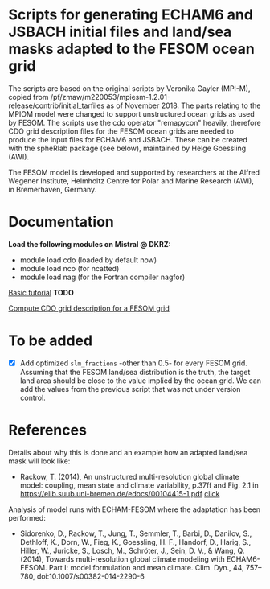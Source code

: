 Scripts for generating ECHAM6 and JSBACH initial files and land/sea masks adapted to the FESOM ocean grid
======

The scripts are based on the original scripts by Veronika Gayler (MPI-M), copied from /pf/zmaw/m220053/mpiesm-1.2.01-release/contrib/initial_tarfiles as of November 2018. The parts relating to the MPIOM model were changed to support unstructured ocean grids as used by FESOM. The scripts use the cdo operator "remapycon" heavily, therefore CDO grid description files for the FESOM ocean grids are needed to produce the input files for ECHAM6 and JSBACH. These can be created with the spheRlab package (see below), maintained by Helge Goessling (AWI). 

The FESOM model is developed and supported by researchers at the Alfred Wegener Institute, Helmholtz Centre for Polar and Marine Research (AWI), in Bremerhaven, Germany.

Documentation
=============

**Load the following modules on Mistral @ DKRZ:**

- module load cdo (loaded by default now)
- module load nco (for ncatted)
- module load nag (for the Fortran compiler nagfor)

[Basic tutorial](/docs/README.md) **TODO**

[Compute CDO grid description for a FESOM grid](https://gitlab.dkrz.de/FESOM/fesom2/blob/master/docs/convert_grid_to_nc.md)

To be added
===========

- [x] Add optimized `slm_fractions` -other than 0.5- for every FESOM grid. Assuming that the FESOM land/sea distribution is the truth, the target land area should be close to the value implied by the ocean grid. We can add the values from the previous script that was not under version control.

References
==========

Details about why this is done and an example how an adapted land/sea mask will look like:

* Rackow, T. (2014), An unstructured multi-resolution global climate model:
coupling, mean state and climate variability, p.37ff and Fig. 2.1 in https://elib.suub.uni-bremen.de/edocs/00104415-1.pdf [click](https://elib.suub.uni-bremen.de/edocs/00104415-1.pdf)

Analysis of model runs with ECHAM-FESOM where the adaptation has been performed:

* Sidorenko, D., Rackow, T., Jung, T., Semmler, T., Barbi, D., Danilov, S., Dethloff, K., Dorn, W., Fieg, K., Goessling, H. F., Handorf, D., Harig, S., Hiller, W., Juricke, S., Losch, M., Schröter, J., Sein, D. V., & Wang, Q. (2014), Towards multi-resolution global climate modeling with ECHAM6-FESOM. Part I: model formulation and mean climate. Clim. Dyn., 44, 757–780, doi:10.1007/s00382-014-2290-6
